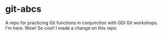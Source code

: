 # git-abcs
A repo for practicing Git functions in conjunction with GDI Git workshops. I'm here.
Wow! So cool! I made a change on this repo.

